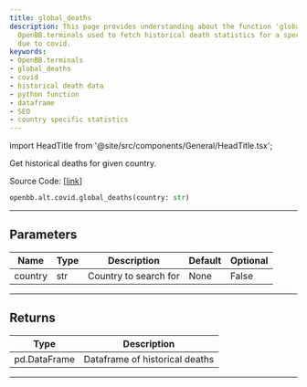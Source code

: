 ```yaml
---
title: global_deaths
description: This page provides understanding about the function 'global_deaths' from
  OpenBB.terminals used to fetch historical death statistics for a specified country
  due to covid.
keywords:
- OpenBB.terminals
- global_deaths
- covid
- historical death data
- python function
- dataframe
- SEO
- country specific statistics
---
```


import HeadTitle from '@site/src/components/General/HeadTitle.tsx';

<HeadTitle title="alt.covid.global_deaths - Reference | OpenBB SDK Docs" />

Get historical deaths for given country.

Source Code: [[link](https://github.com/OpenBB-finance/OpenBBTerminal/tree/main/openbb_terminal/alternative/covid/covid_model.py#L73)]

```python
openbb.alt.covid.global_deaths(country: str)
```

---

## Parameters

| Name | Type | Description | Default | Optional |
| ---- | ---- | ----------- | ------- | -------- |
| country | str | Country to search for | None | False |


---

## Returns

| Type | Description |
| ---- | ----------- |
| pd.DataFrame | Dataframe of historical deaths |
---
